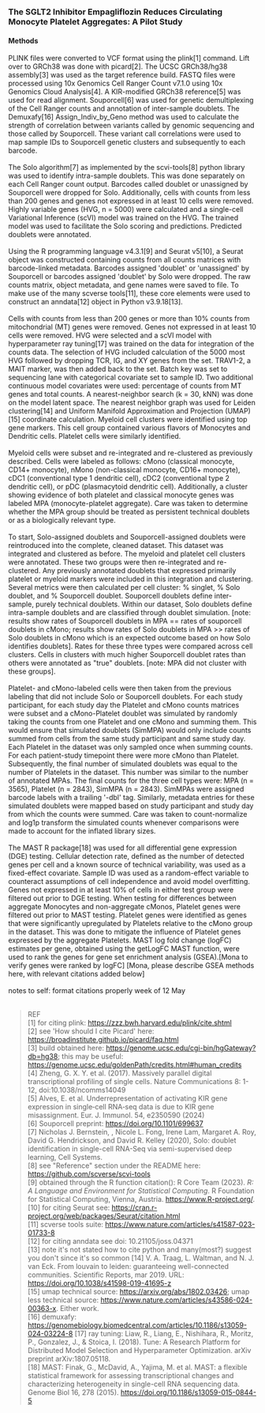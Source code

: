 ### The SGLT2 Inhibitor Empagliflozin Reduces Circulating Monocyte Platelet Aggregates: A Pilot Study
#### Methods  
PLINK files were converted to VCF format using the plink[1] command. Lift over to GRCh38 was done with picard[2]. The UCSC GRCh38/hg38 assembly[3] was used as the target reference build. FASTQ files were processed using 10x Genomics Cell Ranger Count v7.1.0 using 10x Genomics Cloud Analysis[4]. A KIR-modified GRCh38 reference[5] was used for read alignment. Souporcell[6] was used for genetic demultiplexing of the Cell Ranger counts and annotation of inter-sample doublets. The Demuxafy[16] Assign_Indiv_by_Geno method was used to calculate the strength of correlation between variants called by genomic sequencing and those called by Souporcell. These variant call correlations were used to map sample IDs to Souporcell genetic clusters and subsequently to each barcode.
<br>
<br>
The Solo algorithm[7] as implemented by the scvi-tools[8] python library was used to identify intra-sample doublets. This was done separately on each Cell Ranger count output. Barcodes called doublet or unassigned by Souporcell were dropped for Solo. Additionally, cells with counts from less than 200 genes and genes not expressed in at least 10 cells were removed. Highly variable genes (HVG, n = 5000) were calculated and a single-cell Variational Inference (scVI) model was trained on the HVG. The trained model was used to facilitate the Solo scoring and predictions. Predicted doublets were annotated.
<br>
<br>
Using the R programming language v4.3.1[9] and Seurat v5[10], a Seurat object was constructed containing counts from all counts matrices with barcode-linked metadata. Barcodes assigned 'doublet' or 'unassigned' by Souporcell or barcodes assigned 'doublet' by Solo were dropped. The raw counts matrix, object metadata, and gene names were saved to file. To make use of the many scverse tools[11], these core elements were used to construct an anndata[12] object in Python v3.9.18[13]. 
<br>
<br>
Cells with counts from less than 200 genes or more than 10% counts from mitochondrial (MT) genes were removed. Genes not expressed in at least 10 cells were removed. HVG were selected and a scVI model with hyperparameter ray tuning[17] was trained on the data for integration of the counts data. The selection of HVG included calculation of the 5000 most HVG followed by dropping TCR, IG, and XY genes from the set. TRAV1-2, a MAIT marker, was then added back to the set. Batch key was set to sequencing lane with categorical covariate set to sample ID. Two additional continuous model covariates were used: percentage of counts from MT genes and total counts. A nearest-neighbor search (k = 30, kNN) was done on the model latent space. The nearest neighbor graph was used for Leiden clustering[14] and Uniform Manifold Approximation and Projection (UMAP)[15] coordinate calculation. Myeloid cell clusters were identified using top gene markers. This cell group contained various flavors of Monocytes and Dendritic cells. Platelet cells were similarly identified. 
<br>
<br>
Myeloid cells were subset and re-integrated and re-clustered as previously described. Cells were labeled as follows: cMono (classical monocyte, CD14+ monocyte), nMono (non-classical monocyte, CD16+ monocyte), cDC1 (conventional type 1 dendritic cell), cDC2 (conventional type 2 dendritic cell), or pDC (plasmacytoid dendritic cell). Additionally, a cluster showing evidence of both platelet and classical monocyte genes was labeled MPA (monocyte-platelet aggregate). Care was taken to determine whether the MPA group should be treated as persistent technical doublets or as a biologically relevant type.
<br>
<br>
To start, Solo-assigned doublets and Souporcell-assigned doublets were reintroduced into the complete, cleaned dataset. This dataset was integrated and clustered as before. The myeloid and platelet cell clusters were annotated. These two groups were then re-integrated and re-clustered. Any previously annotated doublets that expressed primarily platelet or myeloid markers were included in this integration and clustering. Several metrics were then calculated per cell cluster: % singlet, % Solo doublet, and % Souporcell doublet. Souporcell doublets define inter-sample, purely technical doublets. Within our dataset, Solo doublets define intra-sample doublets and are classified through doublet simulation. [note: results show rates of Souporcell doublets in MPA == rates of souporcell doublets in cMono; results show rates of Solo doublets in MPA >> rates of Solo doublets in cMono which is an expected outcome based on how Solo identifies doublets]. Rates for these three types were compared across cell clusters. Cells in clusters with much higher Souporcell doublet rates than others were annotated as "true" doublets. [note: MPA did not cluster with these groups].
<br>
<br>
Platelet- and cMono-labeled cells were then taken from the previous labeling that did not include Solo or Souporcell doublets. For each study participant, for each study day the Platelet and cMono counts matrices were subset and a cMono-Platelet doublet was simulated by randomly taking the counts from one Platelet and one cMono and summing them. This would ensure that simulated doublets (SimMPA) would only include counts summed from cells from the same study participant and same study day. Each Platelet in the dataset was only sampled once when summing counts. For each patient-study timepoint there were more cMono than Platelet. Subsequently, the final number of simulated doublets was equal to the number of Platelets in the dataset. This number was similar to the number of annotated MPAs. The final counts for the three cell types were: MPA (n = 3565), Platelet (n = 2843), SimMPA (n = 2843). SimMPAs were assigned barcode labels with a trailing '-dbl' tag. Similarly, metadata entries for these simulated doublets were mapped based on study participant and study day from which the counts were summed. Care was taken to count-normalize and log1p transform the simulated counts whenever comparisons were made to account for the inflated library sizes.
<br>
<br>
The MAST R package[18] was used for all differential gene expression (DGE) testing. Cellular detection rate, defined as the number of detected genes per cell and a known source of technical variability, was used as a fixed-effect covariate. Sample ID was used as a random-effect variable to counteract assumptions of cell independence and avoid model overfitting. Genes not expressed in at least 10% of cells in either test group were filtered out prior to DGE testing. When testing for differences between aggregate Monocytes and non-aggregate cMonos, Platelet genes were filtered out prior to MAST testing. Platelet genes were identified as genes that were significantly upregulated by Platelets relative to the cMono group in the dataset. This was done to mitigate the influence of Platelet genes expressed by the aggregate Platelets. MAST log fold change (logFC) estimates per gene, obtained using the getLogFC MAST function, were used to rank the genes for gene set enrichment analysis (GSEA).[Mona to verify genes were ranked by logFC] [Mona, please describe GSEA methods here, with relevant citations added below]
<br>
<br>
notes to self: format citations properly week of 12 May<br><br>

> REF  
[1] for citing plink: https://zzz.bwh.harvard.edu/plink/cite.shtml  
[2] see 'How should I cite Picard' here: https://broadinstitute.github.io/picard/faq.html  
[3] build obtained here: https://genome.ucsc.edu/cgi-bin/hgGateway?db=hg38; this may be useful: https://genome.ucsc.edu/goldenPath/credits.html#human_credits  
[4] Zheng, G. X. Y. et al. (2017). Massively parallel digital transcriptional profiling of single cells. Nature Communications 8: 1-12, doi:10.1038/ncomms14049  
[5] Alves, E. et al. Underrepresentation of activating KIR gene expression in single‐cell RNA‐seq data is due to KIR gene misassignment. Eur. J. Immunol. 54, e2350590 (2024)  
[6] Souporcell preprint: https://doi.org/10.1101/699637  
[7] Nicholas J. Bernstein, , Nicole L. Fong, Irene Lam, Margaret A. Roy, David G. Hendrickson, and David R. Kelley (2020), Solo: doublet identification in single-cell RNA-Seq via semi-supervised deep learning, Cell Systems.  
[8] see "Reference" section under the README here: https://github.com/scverse/scvi-tools  
[9] obtained through the R function citation(): R Core Team (2023). _R: A Language and Environment for Statistical Computing_. R Foundation for Statistical Computing, Vienna, Austria. <https://www.R-project.org/>.  
[10] for citing Seurat see: https://cran.r-project.org/web/packages/Seurat/citation.html  
[11] scverse tools suite: https://www.nature.com/articles/s41587-023-01733-8  
[12] for citing anndata see doi: 10.21105/joss.04371  
[13] note it's not stated how to cite python and many(most?) suggest you don't since it's so common
[14] V. A. Traag, L. Waltman, and N. J. van Eck. From louvain to leiden: guaranteeing well-connected communities. Scientific Reports, mar 2019. URL: https://doi.org/10.1038/s41598-019-41695-z  
[15] umap technical source: https://arxiv.org/abs/1802.03426; umap less technical source: https://www.nature.com/articles/s43586-024-00363-x. Either work.  
[16] demuxafy: https://genomebiology.biomedcentral.com/articles/10.1186/s13059-024-03224-8
[17] ray tuning: Liaw, R., Liang, E., Nishihara, R., Moritz, P., Gonzalez, J., & Stoica, I. (2018). Tune: A Research Platform for Distributed Model Selection and Hyperparameter Optimization. arXiv preprint arXiv:1807.05118.  
[18] MAST: Finak, G., McDavid, A., Yajima, M. et al. MAST: a flexible statistical framework for assessing transcriptional changes and characterizing heterogeneity in single-cell RNA sequencing data. Genome Biol 16, 278 (2015). https://doi.org/10.1186/s13059-015-0844-5
